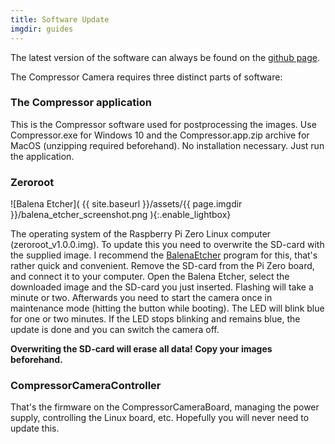 ```yaml
---
title: Software Update
imgdir: guides
---
```


The latest version of the software can always be found on the [github page](https://github.com/volzotan/CompressorCam/releases).

The Compressor Camera requires three distinct parts of software:

### The Compressor application

This is the Compressor software used for postprocessing the images. Use Compressor.exe for Windows 10 and the Compressor.app.zip archive for MacOS (unzipping required beforehand). No installation necessary. Just run the application.

### Zeroroot 

![Balena Etcher]( {{ site.baseurl }}/assets/{{ page.imgdir }}/balena_etcher_screenshot.png ){:.enable_lightbox}

The operating system of the Raspberry Pi Zero Linux computer (zeroroot_v1.0.0.img). To update this you need to overwrite the SD-card with the supplied image. I recommend the [BalenaEtcher](https://www.balena.io/etcher/) program for this, that's rather quick and convenient. Remove the SD-card from the Pi Zero board, and connect it to your computer. Open the Balena Etcher, select the downloaded image and the SD-card you just inserted. Flashing will take a minute or two. Afterwards you need to start the camera once in maintenance mode (hitting the button while booting).
The LED will blink blue for one or two minutes. If the LED stops blinking and remains blue, the update is done and you can switch the camera off.

**Overwriting the SD-card will erase all data! Copy your images beforehand.**

### CompressorCameraController

That's the firmware on the CompressorCameraBoard, managing the power supply, controlling the Linux board, etc. Hopefully you will never need to update this. 